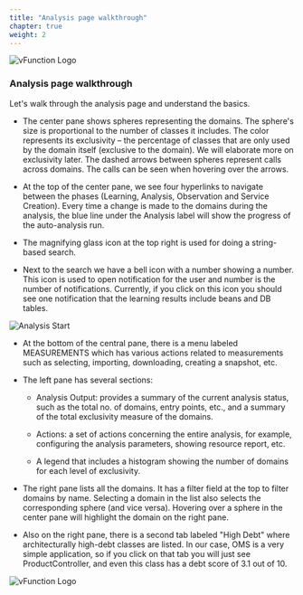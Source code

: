 ```yaml
---
title: "Analysis page walkthrough"
chapter: true
weight: 2
---
```


![vFunction Logo](/images/vFunction.png)

### Analysis page walkthrough

Let's walk through the analysis page and understand the basics.


- The center pane shows spheres representing the domains. The sphere's size is proportional to the number of classes it includes. The color represents its exclusivity – the percentage of classes that are only used by the domain itself (exclusive to the domain). We will elaborate more on exclusivity later. The dashed arrows between spheres represent calls across domains.
 The calls can be seen when hovering over the arrows.

- At the top of the center pane, we see four hyperlinks to navigate between the phases (Learning, Analysis, Observation and Service Creation). Every time a change is made to the domains during the analysis, the blue line under the Analysis label will show the progress of the auto-analysis run.

- The magnifying glass icon at the top right is used for doing a string-based search.

- Next to the search we have a bell icon with a number showing a number. This icon is used to open notification for the user and number is the number of notifications. Currently, if you click on this icon you should see one notification that the learning results include beans and DB tables.

![Analysis Start](/images/OMS-Analysis-1.png)

- At the bottom of the central pane, there is a menu labeled MEASUREMENTS which has various actions related to measurements such as selecting, importing, downloading, creating a snapshot, etc.

- The left pane has several sections:

  - Analysis Output: provides a summary of the current analysis status, such as the total no. of domains, entry points, etc., and a summary of the total exclusivity measure of the domains.
  
  - Actions: a set of actions concerning the entire analysis, for example, configuring the analysis parameters, showing resource report, etc.
  
  - A legend that includes a histogram showing the number of domains for each level of exclusivity.

- The right pane lists all the domains. It has a filter field at the top to filter domains by name. Selecting a domain in the list also selects the corresponding sphere (and vice versa). Hovering over a sphere in the center pane will highlight the domain on the right pane.

- Also on the right pane, there is a second tab labeled "High Debt" where architecturally high-debt classes are listed. In our case, OMS is a very simple application, so if you click on that tab you will just see ProductController, and even this class has a debt score of 3.1 out of 10.

![vFunction Logo](/images/vFunction.png)
